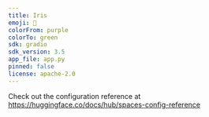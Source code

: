 ---title: Irisemoji: 🐢colorFrom: purplecolorTo: greensdk: gradiosdk_version: 3.5app_file: app.pypinned: falselicense: apache-2.0---Check out the configuration reference at https://huggingface.co/docs/hub/spaces-config-reference